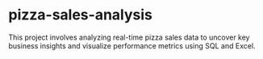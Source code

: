 # pizza-sales-analysis
This project involves analyzing real-time pizza sales data to uncover key business insights and visualize performance metrics using SQL and Excel.
